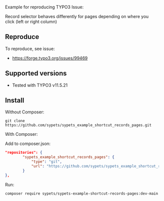 Example for reproducing TYPO3 Issue:

Record selector behaves differently for pages depending on where you click (left or right column)

## Reproduce

To reproduce, see issue:

* https://forge.typo3.org/issues/99469


## Supported versions

* Tested with TYPO3 v11.5.21


## Install

Without Composer:

```shell
git clone https://github.com/sypets/sypets_example_shortcut_records_pages.git
```

With Composer:

Add to composer.json:

```json
"repositories": {
		"sypets_example_shortcut_records_pages": {
			"type": "git",
			"url": "https://github.com/sypets/sypets_example_shortcut_records_pages.git"
		}
},
```

Run:

```shell
composer require sypets/sypets-example-shortcut-records-pages:dev-main
```

